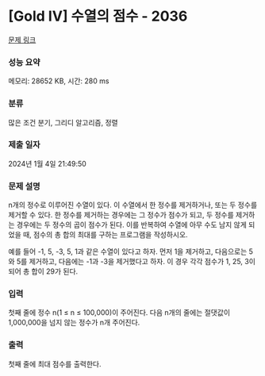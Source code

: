 # [Gold IV] 수열의 점수 - 2036 

[문제 링크](https://www.acmicpc.net/problem/2036) 

### 성능 요약

메모리: 28652 KB, 시간: 280 ms

### 분류

많은 조건 분기, 그리디 알고리즘, 정렬

### 제출 일자

2024년 1월 4일 21:49:50

### 문제 설명

<p>n개의 정수로 이루어진 수열이 있다. 이 수열에서 한 정수를 제거하거나, 또는 두 정수를 제거할 수 있다. 한 정수를 제거하는 경우에는 그 정수가 점수가 되고, 두 정수를 제거하는 경우에는 두 정수의 곱이 점수가 된다. 이를 반복하여 수열에 아무 수도 남지 않게 되었을 때, 점수의 총 합의 최대를 구하는 프로그램을 작성하시오.</p>

<p>예를 들어 -1, 5, -3, 5, 1과 같은 수열이 있다고 하자. 먼저 1을 제거하고, 다음으로는 5와 5를 제거하고, 다음에는 -1과 -3을 제거했다고 하자. 이 경우 각각 점수가 1, 25, 3이 되어 총 합이 29가 된다.</p>

### 입력 

 <p>첫째 줄에 정수 n(1 ≤ n ≤ 100,000)이 주어진다. 다음 n개의 줄에는 절댓값이 1,000,000을 넘지 않는 정수가 n개 주어진다.</p>

### 출력 

 <p>첫째 줄에 최대 점수를 출력한다.</p>

